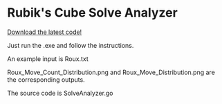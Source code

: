 # Rubik's Cube Solve Analyzer

[Download the latest code!](https://github.com/bhansconnect/SolveAnalyzer/releases)

Just run the .exe and follow the instructions.
 
An example input is Roux.txt

Roux_Move_Count_Distribution.png and Roux_Move_Distribution.png are the corresponding outputs.

The source code is SolveAnalyzer.go
